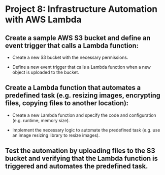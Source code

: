 # Project 8: Infrastructure Automation with AWS Lambda

##  Create a sample AWS S3 bucket and define an event trigger that calls a Lambda function:

+ Create a new S3 bucket with the necessary permissions.

+ Define a new event trigger that calls a Lambda function when a new object is uploaded to the bucket.

## Create a Lambda function that automates a predefined task (e.g. resizing images, encrypting files, copying files to another location):

+ Create a new Lambda function and specify the code and configuration (e.g. runtime, memory size).

+ Implement the necessary logic to automate the predefined task (e.g. use an image resizing library to resize images).

## Test the automation by uploading files to the S3 bucket and verifying that the Lambda function is triggered and automates the predefined task.
